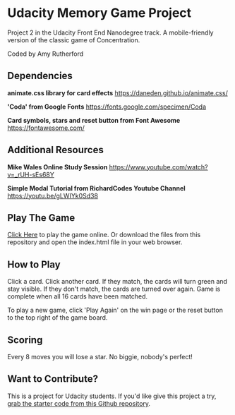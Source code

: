 # Udacity Memory Game Project

Project 2 in the Udacity Front End Nanodegree track. A mobile-friendly version of the classic game of Concentration.

Coded by Amy Rutherford

## Dependencies
**animate.css library for card effects**
https://daneden.github.io/animate.css/

**'Coda' from Google Fonts**
https://fonts.google.com/specimen/Coda

**Card symbols, stars and reset button from Font Awesome**
https://fontawesome.com/

## Additional Resources
**Mike Wales Online Study Session** 
https://www.youtube.com/watch?v=_rUH-sEs68Y

**Simple Modal Tutorial from RichardCodes Youtube Channel** 
https://youtu.be/gLWIYk0Sd38

## Play The Game
[Click Here](https://gallant-booth-5a688e.netlify.com/) to play the game online. Or download the files from this repository and open the index.html file in your web browser.

## How to Play

Click a card. Click another card. If they match, the cards will turn green and stay visible. If they don't match, the cards are turned over again. Game is complete when all 16 cards have been matched.

To play a new game, click 'Play Again' on the win page or the reset button to the top right of the game board.

## Scoring
Every 8 moves you will lose a star. No biggie, nobody's perfect!

## Want to Contribute?
This is a project for Udacity students. If you'd like give this project a try, [grab the starter code from this Github repository](https://github.com/udacity/fend-project-memory-game).
